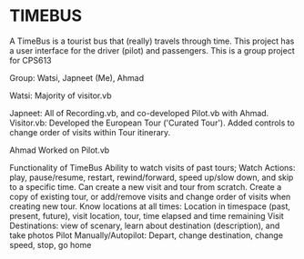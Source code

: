 # TIMEBUS
 A TimeBus is a tourist bus that (really) travels through time. This project has a user interface for the driver (pilot) and passengers. This is a group project for CPS613 

Group: Watsi, Japneet (Me), Ahmad 

Watsi: Majority of visitor.vb

Japneet: All of Recording.vb, and co-developed Pilot.vb with Ahmad.
Visitor.vb: Developed the European Tour ('Curated Tour'). Added controls to change order of visits within Tour itinerary. 

Ahmad
Worked on Pilot.vb

Functionality of TimeBus
Ability to watch visits of past tours; Watch Actions: play, pause/resume, restart, rewind/forward, speed up/slow down, and skip to a specific time.
Can create a new visit and tour from scratch. Create a copy of existing tour, or add/remove visits and change order of visits when creating new tour.
Know locations at all times: Location in timespace (past, present, future), visit location, tour, time elapsed and time remaining
Visit Destinations: view of scenary, learn about destination (description), and take photos
Pilot Manually/Autopilot: Depart, change destination, change speed, stop, go home
